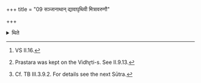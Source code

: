 +++
title = "09 सञ्जानाथान् द्यावापृथिवी मित्रावरुणौ"

+++

<details><summary>थिते</summary>

9. With saṁjānāthām...[^1] having taken the Prastara along with the Vidhr̥tis, having thrown the Vidhr̥tis[^2] in the Barhis grass, he anoints the Prastara in the ladles.[^3]   

[^1]: VS II.16.  

[^2]: Prastara was kept on the Vidhr̥ti-s. See II.9.13.  

[^3]: Cf. TB III.3.9.2. For details see the next Sūtra.
</details>
